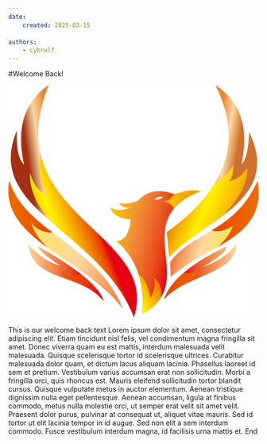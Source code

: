 ```yaml
---
date:
    created: 2025-03-15

authors:
    - cybrwlf
---
```


#Welcome Back!

![phoenix image](assets/phoenix.png)

<!-- more -->

This is our welcome back text
Lorem ipsum dolor sit amet, consectetur adipiscing elit. Etiam tincidunt nisl felis, vel condimentum magna fringilla sit amet. Donec viverra quam eu est mattis, interdum malesuada velit malesuada. Quisque scelerisque tortor id scelerisque ultrices. Curabitur malesuada dolor quam, et dictum lacus aliquam lacinia. Phasellus laoreet id sem et pretium. Vestibulum varius accumsan erat non sollicitudin. Morbi a fringilla orci, quis rhoncus est. Mauris eleifend sollicitudin tortor blandit cursus. Quisque vulputate metus in auctor elementum. Aenean tristique dignissim nulla eget pellentesque. Aenean accumsan, ligula at finibus commodo, metus nulla molestie orci, ut semper erat velit sit amet velit. Praesent dolor purus, pulvinar at consequat ut, aliquet vitae mauris. Sed id tortor ut elit lacinia tempor in id augue. Sed non elit a sem interdum commodo. Fusce vestibulum interdum magna, id facilisis urna mattis et.
End